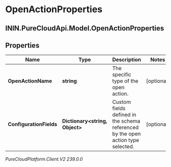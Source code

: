 # OpenActionProperties

## ININ.PureCloudApi.Model.OpenActionProperties

## Properties

|Name | Type | Description | Notes|
|------------ | ------------- | ------------- | -------------|
| **OpenActionName** | **string** | The specific type of the open action. | [optional] |
| **ConfigurationFields** | **Dictionary&lt;string, Object&gt;** | Custom fields defined in the schema referenced by the open action type selected. | [optional] |



_PureCloudPlatform.Client.V2 239.0.0_
